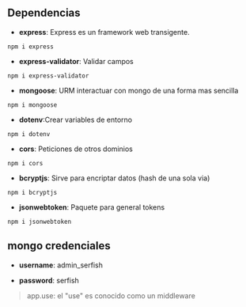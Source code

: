 Dependencias
---
* **express**: Express es un framework web transigente.  
``` 
npm i express
```

* **express-validator**: Validar campos
``` 
npm i express-validator
```

* **mongoose**: URM interactuar con mongo de una forma mas sencilla
```
npm i mongoose
```

* **dotenv**:Crear variables de entorno
```
npm i dotenv
```

* **cors**: Peticiones de otros dominios
```
npm i cors
```


* **bcryptjs**: Sirve para encriptar datos (hash de una sola via)
```
npm i bcryptjs
```


* **jsonwebtoken**: Paquete para general tokens
```
npm i jsonwebtoken
```


mongo credenciales
---
* **username**: admin_serfish

* **password**: serfish



>app.use: el "use" es conocido como un middleware 